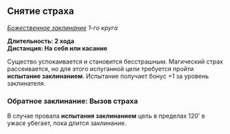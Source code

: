 ## Снятие страха

*[Божественное заклинание](../divine.md) 1-го круга*

**Длительность: 2 хода**<br>
**Дистанция: На себя или касание**

Существо успокаивается и становится бесстрашным. Магический страх рассеивается, но для этого испуганной цели требуется пройти **испытание заклинанием**. Испытание получает бонус +1 за уровень заклинателя.

### Обратное заклинание: Вызов страха

В случае провала **испытания заклинанием** цель в пределах 120’ в ужасе убегает, пока длится заклинание.